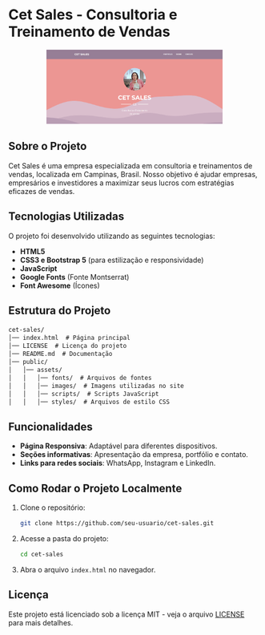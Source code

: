 # Cet Sales - Consultoria e Treinamento de Vendas

<p align="center">
  <img alt="Vox2Text" src="public//assets/images//homepage.png" width="70%">
</p>

## Sobre o Projeto

Cet Sales é uma empresa especializada em consultoria e treinamentos de vendas, localizada em Campinas, Brasil. Nosso objetivo é ajudar empresas, empresários e investidores a maximizar seus lucros com estratégias eficazes de vendas.

## Tecnologias Utilizadas

O projeto foi desenvolvido utilizando as seguintes tecnologias:

-   **HTML5**
-   **CSS3 e Bootstrap 5** (para estilização e responsividade)
-   **JavaScript**
-   **Google Fonts** (Fonte Montserrat)
-   **Font Awesome** (Ícones)

## Estrutura do Projeto

```
cet-sales/
│── index.html  # Página principal
│── LICENSE  # Licença do projeto
│── README.md  # Documentação
│── public/
│   │── assets/
│   │   │── fonts/  # Arquivos de fontes
│   │   │── images/  # Imagens utilizadas no site
│   │   │── scripts/  # Scripts JavaScript
│   │   │── styles/  # Arquivos de estilo CSS
```

## Funcionalidades

-   **Página Responsiva**: Adaptável para diferentes dispositivos.
-   **Seções informativas**: Apresentação da empresa, portfólio e contato.
-   **Links para redes sociais**: WhatsApp, Instagram e LinkedIn.

## Como Rodar o Projeto Localmente

1. Clone o repositório:
    ```sh
    git clone https://github.com/seu-usuario/cet-sales.git
    ```
2. Acesse a pasta do projeto:
    ```sh
    cd cet-sales
    ```
3. Abra o arquivo `index.html` no navegador.

## Licença

Este projeto está licenciado sob a licença MIT - veja o arquivo [LICENSE](LICENSE) para mais detalhes.
